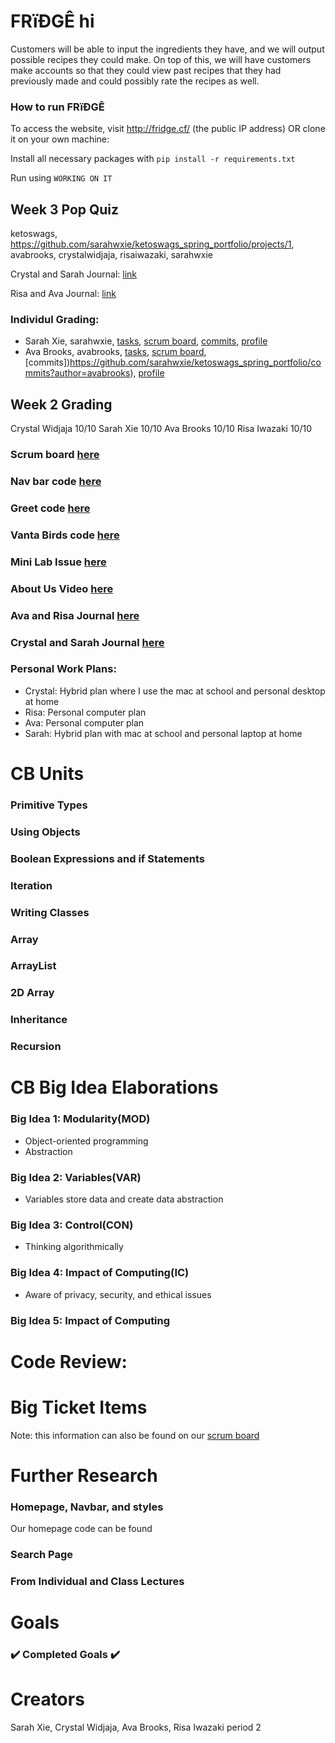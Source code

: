 


# FRïÐGÊ  hi
Customers will be able to input the ingredients they have, and we will output possible recipes they could make. On top of this, we will have customers make accounts so that they could view past recipes that they had previously made and could possibly rate the recipes as well.

### How to run FRïÐGÊ
To access the website, visit http://fridge.cf/ (the public IP address) OR clone it on your own machine:

Install all necessary packages with `pip install -r requirements.txt`

Run using `WORKING ON IT` 

## Week 3 Pop Quiz
ketoswags, https://github.com/sarahwxie/ketoswags_spring_portfolio/projects/1, avabrooks, crystalwidjaja, risaiwazaki, sarahwxie

Crystal and Sarah Journal: [link](https://docs.google.com/document/d/1Wzt-dRrkgP-zqC3KqtCZWDsEPKMfLJBK7cT52iBjI2s/edit)

Risa and Ava Journal: [link](https://docs.google.com/document/d/18oonZvdVRPGzeurFKEq9wraFkfDdEqKXo4AWc3CWPxk/edit?usp=sharing)

### Individul Grading:
 - Sarah Xie, sarahwxie, [tasks](https://github.com/sarahwxie/ketoswags_spring_portfolio/issues?q=assignee%3Asarahwxie), [scrum board](https://github.com/sarahwxie/ketoswags_spring_portfolio/projects/1?card_filter_query=assignee%3Asarahwxie), [commits](https://github.com/sarahwxie/ketoswags_spring_portfolio/commits?author=sarahwxie), [profile](https://github.com/sarahwxie)
 - Ava Brooks, avabrooks, [tasks](https://github.com/sarahwxie/ketoswags_spring_portfolio/issues?q=assignee%3Aavabrooks), [scrum board](https://github.com/sarahwxie/ketoswags_spring_portfolio/projects/1?card_filter_query=assignee%3Aavabrooks), [commits])https://github.com/sarahwxie/ketoswags_spring_portfolio/commits?author=avabrooks), [profile](https://github.com/avabrooks)

## Week 2 Grading
Crystal Widjaja 10/10
Sarah Xie 10/10
Ava Brooks 10/10
Risa Iwazaki 10/10

### Scrum board [here](https://github.com/sarahwxie/ketoswags_spring_portfolio/projects/1)
### Nav bar code [here](https://github.com/sarahwxie/ketoswags_spring_portfolio/blob/master/src/main/resources/templates/fragments/nav.html)
### Greet code [here](https://github.com/sarahwxie/ketoswags_spring_portfolio/blob/master/src/main/java/com/example/sping_portfolio/controllers/Greet.java)
### Vanta Birds code [here](https://github.com/sarahwxie/ketoswags_spring_portfolio/blob/master/src/main/java/com/example/sping_portfolio/controllers/Birds.java)
### Mini Lab Issue [here](https://github.com/sarahwxie/ketoswags_spring_portfolio/issues/11)
### About Us Video [here](https://github.com/sarahwxie/ketoswags_spring_portfolio/blob/master/src/main/resources/templates/aboutus.html)
### Ava and Risa Journal [here](https://docs.google.com/document/d/18oonZvdVRPGzeurFKEq9wraFkfDdEqKXo4AWc3CWPxk/edit#heading=h.b6f9w76ucuoh)
### Crystal and Sarah Journal [here](https://docs.google.com/document/d/1Wzt-dRrkgP-zqC3KqtCZWDsEPKMfLJBK7cT52iBjI2s/edit#heading=h.15b3tr98dokl)
### Personal Work Plans:
* Crystal: Hybrid plan where I use the mac at school and personal desktop at home
* Risa: Personal computer plan
* Ava: Personal computer plan
* Sarah: Hybrid plan with mac at school and personal laptop at home

# CB Units 
### Primitive Types
### Using Objects
### Boolean Expressions and if Statements
### Iteration
### Writing Classes
### Array
### ArrayList
### 2D Array
### Inheritance
### Recursion 


# CB Big Idea Elaborations
### Big Idea 1: Modularity(MOD)
* Object-oriented programming
* Abstraction 

### Big Idea 2: Variables(VAR)
* Variables store data and create data abstraction 

### Big Idea 3: Control(CON)
* Thinking algorithmically

### Big Idea 4: Impact of Computing(IC)
* Aware of privacy, security, and ethical issues

### Big Idea 5: Impact of Computing

# Code Review: 


# Big Ticket Items
Note: this information can also be found on our [scrum board](https://github.com/sarahwxie/ketoswags_spring_portfolio/projects/1)

# Further Research


### Homepage, Navbar, and styles
Our homepage code can be found 



### Search Page
 



### From Individual and Class Lectures


# Goals

### ✔️ Completed Goals ✔️



# Creators
Sarah Xie, Crystal Widjaja, Ava Brooks, Risa Iwazaki period 2
